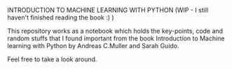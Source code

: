 INTRODUCTION TO MACHINE LEARNING WITH PYTHON (WIP - I still haven't finished reading the book :) )

This repository works as a notebook which holds the key-points, code and random stuffs that I found important from the book Introduction to Machine learning with Python by Andreas C.Muller and Sarah Guido.

Feel free to take a look around. 
